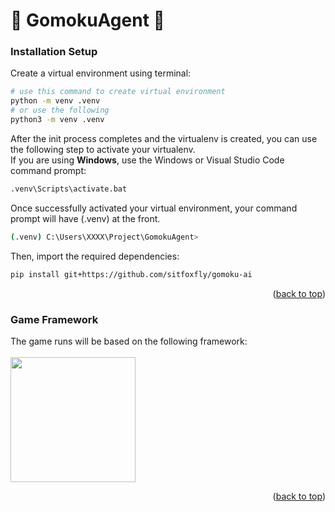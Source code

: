 <a id="readme-top"></a>

# 🤖 GomokuAgent 🤖

### Installation Setup
Create a virtual environment using terminal:
```bash
# use this command to create virtual environment
python -m venv .venv
# or use the following
python3 -m venv .venv
```

After the init process completes and the virtualenv is created, you can use the following step to activate your virtualenv.<br/>
If you are using **Windows**, use the Windows or Visual Studio Code command prompt:
```bash
.venv\Scripts\activate.bat
```
Once successfully activated your virtual environment, your command prompt will have (.venv) at the front.
```bash
(.venv) C:\Users\XXXX\Project\GomokuAgent>
```
Then, import the required dependencies:
```bash
pip install git+https://github.com/sitfoxfly/gomoku-ai
```

<p align="right">(<a href="#readme-top">back to top</a>)</p>

### Game Framework
The game runs will be based on the following framework: <br/><br/>
<a href = "https://github.com/sitfoxfly/gomoku-ai" target="_blank">
  <img height = "200" src = "https://github-readme-stats.vercel.app/api/pin/?username=sitfoxfly&repo=gomoku-ai">
</a>

<p align="right">(<a href="#readme-top">back to top</a>)</p>



